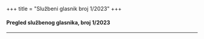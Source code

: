 +++
title = "Službeni glasnik broj 1/2023"
+++

#### Pregled službenog glasnika, broj 1/2023

---



